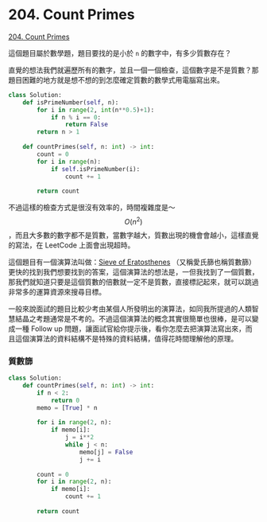 # 204. Count Primes

[204. Count Primes](https://leetcode.com/problems/count-primes/)

這個題目屬於數學題，題目要找的是小於 `n` 的數字中，有多少質數存在？

直覺的想法我們就遍歷所有的數字，並且一個一個檢查，這個數字是不是質數？那題目困難的地方就是想不想的到怎麼確定質數的數學式用電腦寫出來。

```python
class Solution:
    def isPrimeNumber(self, n):
        for i in range(2, int(n**0.5)+1):
            if n % i == 0:
                return False
        return n > 1
    
    def countPrimes(self, n: int) -> int:
        count = 0
        for i in range(n):
            if self.isPrimeNumber(i):
                count += 1
                
        return count
```

不過這樣的檢查方式是很沒有效率的，時間複雜度是～ $$O(n^2) $$ ，而且大多數的數字都不是質數，當數字越大，質數出現的機會會越小，這樣直覺的寫法，在 LeetCode 上面會出現超時。

這個題目有一個演算法叫做：[Sieve of Eratosthenes](https://zh.wikipedia.org/wiki/%E5%9F%83%E6%8B%89%E6%89%98%E6%96%AF%E7%89%B9%E5%B0%BC%E7%AD%9B%E6%B3%95) （又稱愛氏篩也稱質數篩）更快的找到我們想要找到的答案，這個演算法的想法是，一但我找到了一個質數，那我們就知道只要是這個質數的倍數就一定不是質數，直接標記起來，就可以跳過非常多的運算資源來搜尋目標。

一般來說面試的題目比較少考由某個人所發明出的演算法，如同我所提過的人類智慧結晶之考題通常是不考的。不過這個演算法的概念其實很簡單也很棒，是可以變成一種 Follow up 問題，讓面試官給你提示後，看你怎麼去把演算法寫出來，而且這個演算法的資料結構不是特殊的資料結構，值得花時間理解他的原理。

### 質數篩

```python
class Solution:
    def countPrimes(self, n: int) -> int:
        if n < 2:
            return 0
        memo = [True] * n
        
        for i in range(2, n):
            if memo[i]:
                j = i**2
                while j < n:
                    memo[j] = False
                    j += i
                    
        count = 0
        for i in range(2, n):
            if memo[i]:
                count += 1
                
        return count
```

